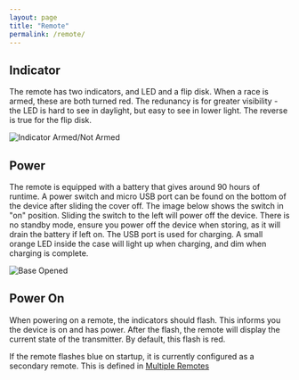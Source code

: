 ```yaml
---
layout: page
title: "Remote"
permalink: /remote/
---
```


## Indicator

The remote has two indicators, and LED and a flip disk. When a race is armed, these are both turned red. The redunancy is for greater visibility - the LED is hard to see in daylight, but easy to see in lower light. The reverse is true for the flip disk.

![Indicator Armed/Not Armed](/starter_indicator_docs/assets/armed_notarmed.png)

## Power

The remote is equipped with a battery that gives around 90 hours of runtime. A power switch and micro USB port can be found on the bottom of the device after sliding the cover off. The image below shows the switch in "on" position. Sliding the switch to the left will power off the device. There is no standby mode, ensure you power off the device when storing, as it will drain the battery if left on. The USB port is used for charging. A small orange LED inside the case will light up when charging, and dim when charging is complete.

![Base Opened](/starter_indicator_docs/assets/switch_usb_remote.png)

## Power On

When powering on a remote, the indicators should flash. This informs you the device is on and has power. After the flash, the remote will display the current state of the transmitter. By default, this flash is red.

If the remote flashes blue on startup, it is currently configured as a secondary remote. This is defined in [Multiple Remotes](/starter_indicator_docs/configuration)